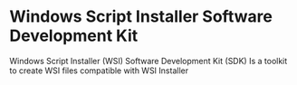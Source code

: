 # Windows Script Installer Software Development Kit
 Windows Script Installer (WSI) Software Development Kit (SDK) Is a toolkit to create WSI files compatible with WSI Installer
